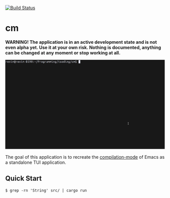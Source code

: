 [![Build Status](https://github.com/tsoding/cm/workflows/CI/badge.svg)](https://github.com/tsoding/cm/actions)

# cm

**WARNING! The application is in an active development state and is not even alpha yet. Use it at your own risk. Nothing is documented, anything can be changed at any moment or stop working at all.**

![](./demo.gif)

The goal of this application is to recreate the [compilation-mode] of Emacs as a standalone TUI application.

## Quick Start

```console
$ grep -rn 'String' src/ | cargo run
```

[compilation-mode]: https://www.gnu.org/software/emacs/manual/html_node/emacs/Compilation-Mode.html
